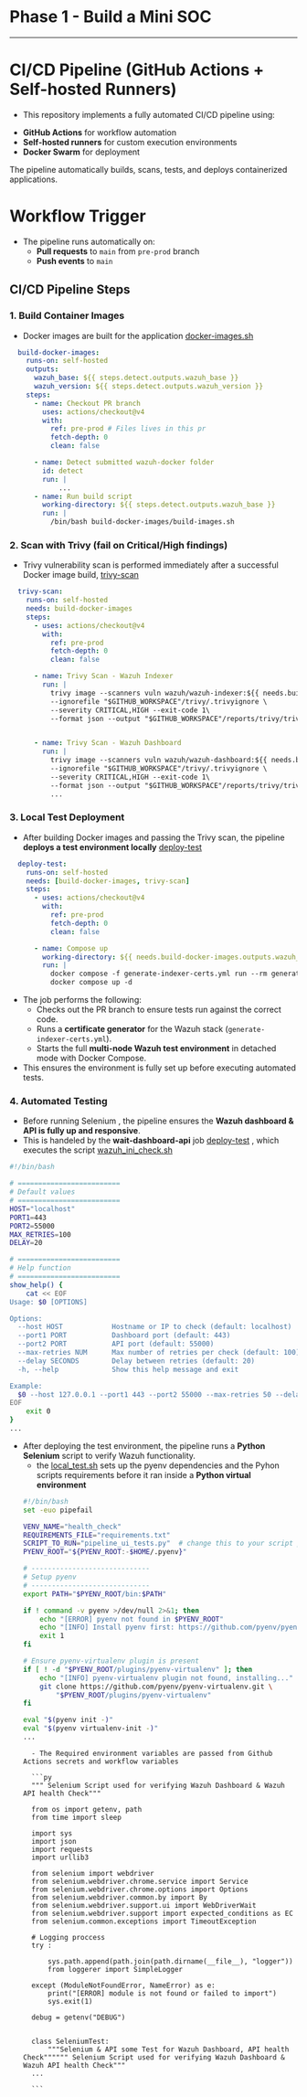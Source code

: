 # Phase 1 - Build a Mini SOC
--------------
# CI/CD Pipeline (GitHub Actions + Self-hosted Runners)

* This repository implements a fully automated CI/CD pipeline using:
- **GitHub Actions** for workflow automation
- **Self-hosted runners** for custom execution environments
- **Docker Swarm** for deployment

The pipeline automatically builds, scans, tests, and deploys containerized applications.

# Workflow Trigger

* The pipeline runs automatically on:
	- **Pull requests** to `main` from `pre-prod` branch
	- **Push events** to `main`

## CI/CD Pipeline Steps

### 1. **Build Container Images**

* Docker images are built for the application [docker-images.sh ](https://github.com/YESSEO/devops-chall/blob/main/.github/workflows/pr_wazuh_build.yml#L13)
```yaml
  build-docker-images:
    runs-on: self-hosted
    outputs:
      wazuh_base: ${{ steps.detect.outputs.wazuh_base }}
      wazuh_version: ${{ steps.detect.outputs.wazuh_version }}
    steps:
      - name: Checkout PR branch
        uses: actions/checkout@v4
        with:
          ref: pre-prod # Files lives in this pr
          fetch-depth: 0
          clean: false

      - name: Detect submitted wazuh-docker folder
        id: detect
        run: |
            ...
      - name: Run build script
        working-directory: ${{ steps.detect.outputs.wazuh_base }}
        run: |
          /bin/bash build-docker-images/build-images.sh
```


### 2. Scan with **Trivy** (fail on Critical/High findings)

* Trivy vulnerability scan is performed immediately after a successful Docker image build, [trivy-scan](https://github.com/YESSEO/devops-chall/blob/main/.github/workflows/pr_wazuh_build.ymll#L50)

```yaml
  trivy-scan:
    runs-on: self-hosted
    needs: build-docker-images
    steps:
      - uses: actions/checkout@v4
        with:
          ref: pre-prod
          fetch-depth: 0
          clean: false

      - name: Trivy Scan - Wazuh Indexer
        run: |
          trivy image --scanners vuln wazuh/wazuh-indexer:${{ needs.build-docker-images.outputs.wazuh_version }} \
          --ignorefile "$GITHUB_WORKSPACE"/trivy/.trivyignore \
          --severity CRITICAL,HIGH --exit-code 1\
          --format json --output "$GITHUB_WORKSPACE"/reports/trivy/trivy-wazuh-indexer.json \


      - name: Trivy Scan - Wazuh Dashboard
        run: |
          trivy image --scanners vuln wazuh/wazuh-dashboard:${{ needs.build-docker-images.outputs.wazuh_version }} \
          --ignorefile "$GITHUB_WORKSPACE"/trivy/.trivyignore \
          --severity CRITICAL,HIGH --exit-code 1\
          --format json --output "$GITHUB_WORKSPACE"/reports/trivy/trivy-wazuh-dashboard.json
          ...
```

### 3. **Local Test Deployment**

 -  After building Docker images and passing the Trivy scan, the pipeline **deploys a test environment locally** [deploy-test](https://github.com/YESSEO/devops-chall/blob/main/.github/workflows/pr_wazuh_build.yml#L90)

```yaml
  deploy-test:
    runs-on: self-hosted
    needs: [build-docker-images, trivy-scan]
    steps:
      - uses: actions/checkout@v4
        with:
          ref: pre-prod
          fetch-depth: 0
          clean: false

      - name: Compose up
        working-directory: ${{ needs.build-docker-images.outputs.wazuh_base }}/multi-node
        run: |
          docker compose -f generate-indexer-certs.yml run --rm generator && \
          docker compose up -d
```

* The job performs the following:
    - Checks out the PR branch to ensure tests run against the correct code.
    - Runs a **certificate generator** for the Wazuh stack (`generate-indexer-certs.yml`).
    - Starts the full **multi-node Wazuh test environment** in detached mode with Docker Compose.
* This ensures the environment is fully set up before executing automated tests.

### 4. Automated Testing

* Before running Selenium , the pipeline ensures the **Wazuh dashboard & API is fully up and responsive**.
* This is handeled by the **wait-dashboard-api** job [deploy-test](https://github.com/YESSEO/devops-chall/blob/main/.github/workflows/pr_wazuh_build.yml#L106) , which executes the script [wazuh_ini_check.sh](https://github.com/YESSEO/devops-chall/blob/main/tests/selenium/wazuh_init_check.sh)

```sh
#!/bin/bash

# =========================
# Default values
# =========================
HOST="localhost"
PORT1=443
PORT2=55000
MAX_RETRIES=100
DELAY=20

# =========================
# Help function
# =========================
show_help() {
    cat << EOF
Usage: $0 [OPTIONS]

Options:
  --host HOST            Hostname or IP to check (default: localhost)
  --port1 PORT           Dashboard port (default: 443)
  --port2 PORT           API port (default: 55000)
  --max-retries NUM      Max number of retries per check (default: 100)
  --delay SECONDS        Delay between retries (default: 20)
  -h, --help             Show this help message and exit

Example:
  $0 --host 127.0.0.1 --port1 443 --port2 55000 --max-retries 50 --delay 10
EOF
    exit 0
}
...
```

* After deploying the test environment, the pipeline runs a **Python Selenium** script to verify Wazuh functionality.
    - the [local_test.sh](https://github.com/YESSEO/devops-chall/blob/main/tests/selenium/local_test.sh) sets up the pyenv dependencies and the Pyhon scripts requirements
    before it ran inside a **Python virtual environment**
    ```sh
    #!/bin/bash
    set -euo pipefail

    VENV_NAME="health_check"
    REQUIREMENTS_FILE="requirements.txt"
    SCRIPT_TO_RUN="pipeline_ui_tests.py"  # change this to your script path
    PYENV_ROOT="${PYENV_ROOT:-$HOME/.pyenv}"

    # -----------------------------
    # Setup pyenv
    # -----------------------------
    export PATH="$PYENV_ROOT/bin:$PATH"

    if ! command -v pyenv >/dev/null 2>&1; then
        echo "[ERROR] pyenv not found in $PYENV_ROOT"
        echo "[INFO] Install pyenv first: https://github.com/pyenv/pyenv#installation"
        exit 1
    fi

    # Ensure pyenv-virtualenv plugin is present
    if [ ! -d "$PYENV_ROOT/plugins/pyenv-virtualenv" ]; then
        echo "[INFO] pyenv-virtualenv plugin not found, installing..."
        git clone https://github.com/pyenv/pyenv-virtualenv.git \
            "$PYENV_ROOT/plugins/pyenv-virtualenv"
    fi

    eval "$(pyenv init -)"
    eval "$(pyenv virtualenv-init -)"
    ...

    ```
        - The Required environment variables are passed from Github Actions secrets and workflow variables

        ```py
        """ Selenium Script used for verifying Wazuh Dashboard & Wazuh API health Check"""

        from os import getenv, path
        from time import sleep

        import sys
        import json
        import requests
        import urllib3

        from selenium import webdriver
        from selenium.webdriver.chrome.service import Service
        from selenium.webdriver.chrome.options import Options
        from selenium.webdriver.common.by import By
        from selenium.webdriver.support.ui import WebDriverWait
        from selenium.webdriver.support import expected_conditions as EC
        from selenium.common.exceptions import TimeoutException

        # Logging proccess
        try :

            sys.path.append(path.join(path.dirname(__file__), "logger"))
            from loggerer import SimpleLogger

        except (ModuleNotFoundError, NameError) as e:
            print("[ERROR] module is not found or failed to import")
            sys.exit(1)

        debug = getenv("DEBUG")


        class SeleniumTest:
            """Selenium & API some Test for Wazuh Dashboard, API health Check"""""" Selenium Script used for verifying Wazuh Dashboard & Wazuh API health Check"""
        ...

        ```